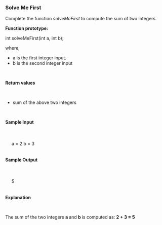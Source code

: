 <h3>Solve Me First</h3>
<p>Complete the function <em>solveMeFirst</em> to compute the sum of two integers.</p>
<p><strong>Function prototype:</strong></p>
<p>int solveMeFirst(int a, int b);</p>
<p>where,</p>
<ul>
  <li>a is the first integer input.</li>
  <li>b is the second integer input</li>
</ul>
<br>
<p><strong>Return values</strong></p>
<br>
<ul>
  <li> sum of the above two integers</li>
</ul>
<br>
<p><strong>Sample Input</strong></p>
<br>
<div style = "display:block;padding:20px;font-family: Consolas,"courier new";color: crimson;background-color: #f1f1f1;font-size: 105%;" >
    a = 2
    b = 3
</div>
<p><strong>Sample Output</strong></p>
<br>
<div style = "display:block;padding:20px;font-family: Consolas,"courier new";color: crimson;background-color: #f1f1f1;font-size: 105%;" >
    5
</div>
<p><strong>Explanation</strong></p>
<br>
<p>The sum of the two integers <strong> a </strong> and <strong> b </strong> is computed as: <strong> 2 + 3 = 5 </strong>
